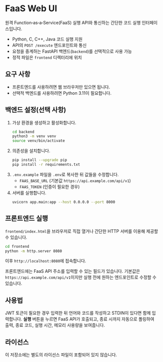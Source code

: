 # FaaS Web UI

원격 Function‑as‑a‑Service(FaaS) 실행 API와 통신하는 간단한 코드 실행 인터페이스입니다.

- Python, C, C++, Java 코드 실행 지원
- API의 `POST /execute` 엔드포인트와 통신
- 요청을 중계하는 FastAPI 백엔드(`backend`)를 선택적으로 사용 가능
- 정적 파일은 `frontend` 디렉터리에 위치

## 요구 사항
- 프론트엔드를 사용하려면 웹 브라우저만 있으면 됩니다.
- 선택적 백엔드를 사용하려면 Python 3.11이 필요합니다.

## 백엔드 설정(선택 사항)
1. 가상 환경을 생성하고 활성화합니다.
   ```bash
   cd backend
   python3 -m venv venv
   source venv/bin/activate
   ```
2. 의존성을 설치합니다.
   ```bash
   pip install --upgrade pip
   pip install -r requirements.txt
   ```
3. `.env.example` 파일을 `.env`로 복사한 뒤 값들을 수정합니다.
   - `FAAS_BASE_URL` (기본값 `https://api.example.com/api/v1`)
   - `FAAS_TOKEN` (인증이 필요한 경우)
4. 서버를 실행합니다.
   ```bash
   uvicorn app.main:app --host 0.0.0.0 --port 8000
   ```

## 프론트엔드 실행
`frontend/index.html`을 브라우저로 직접 열거나 간단한 HTTP 서버를 이용해 제공할 수 있습니다.

```bash
cd frontend
python -m http.server 8080
```
이후 `http://localhost:8080`에 접속합니다.

프론트엔드에는 FaaS API 주소를 입력할 수 있는 필드가 있습니다. 기본값은
`https://api.example.com/api/v1`이지만 실행 전에 원하는 엔드포인트로 수정할 수
있습니다.

## 사용법
JWT 토큰이 필요한 경우 입력한 뒤 언어와 코드를 작성하고 STDIN이 있다면 함께 입력합니다. **실행** 버튼을 누르면 FaaS API가 호출되고, 종료 시까지 자동으로 폴링하여 출력, 종료 코드, 실행 시간, 메모리 사용량을 보여줍니다.

## 라이선스
이 저장소에는 별도의 라이선스 파일이 포함되어 있지 않습니다.

